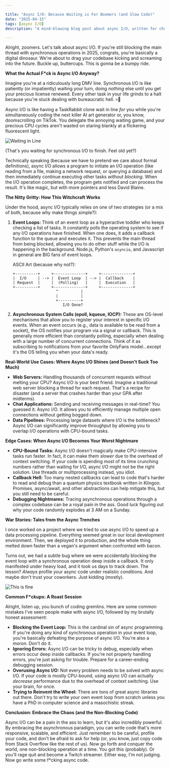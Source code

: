 ```yaml
---

title: "Async I/O: Because Waiting is For Boomers (and Slow Code)"
date: "2025-04-15"
tags: [async I/O]
description: "A mind-blowing blog post about async I/O, written for chaotic Gen Z engineers. Prepare for existential dread mixed with genuine understanding."

---
```


Alright, zoomers. Let's talk about async I/O. If you're still blocking the main thread with synchronous operations in 2025, congrats, you're basically a digital dinosaur. We're about to drag your codebase kicking and screaming into the future. Buckle up, buttercups. This is gonna be a bumpy ride.

**What the Actual F*ck is Async I/O Anyway?**

Imagine you're at a ridiculously long DMV line. Synchronous I/O is like patiently (or impatiently) waiting your turn, doing *nothing* else until you get your precious license renewed. Every other task in your life grinds to a halt because you're stuck dealing with bureaucratic hell. 💀🙏

Async I/O is like having a TaskRabbit clone wait in line *for* you while you're simultaneously coding the next killer AI art generator or, you know, doomscrolling on TikTok. You delegate the annoying waiting game, and your precious CPU cycles aren't wasted on staring blankly at a flickering fluorescent light.

![Waiting in Line](https://i.imgflip.com/722y6i.jpg)

(That's you waiting for synchronous I/O to finish. Feel old yet?)

Technically speaking (because we have to pretend we care about formal definitions), async I/O allows a program to initiate an I/O operation (like reading from a file, making a network request, or querying a database) and then immediately continue executing other tasks *without blocking*. When the I/O operation completes, the program gets notified and can process the result. It's like magic, but with more pointers and less David Blaine.

**The Nitty Gritty: How This Witchcraft Works**

Under the hood, async I/O typically relies on one of two strategies (or a mix of both, because why make things simple?):

1.  **Event Loops:** Think of an event loop as a hyperactive toddler who keeps checking a list of tasks. It constantly polls the operating system to see if any I/O operations have finished. When one does, it adds a callback function to the queue and executes it. This prevents the main thread from being blocked, allowing you to do other stuff while the I/O is happening in the background. Node.js, Python's `asyncio`, and Javascript in general are BIG fans of event loops.

    ASCII Art (because why not?):

    ```
    +----------+     +--------------+     +--------------+
    |  I/O     | --> |  Event Loop  | --> |  Callback    |
    | Request  |     |  (Polling)   |     |  Execution   |
    +----------+     +--------------+     +--------------+
                       ^          |
                       |          |
                       +----------+
                          I/O Done?
    ```

2.  **Asynchronous System Calls (epoll, kqueue, IOCP):** These are OS-level mechanisms that allow you to register your interest in specific I/O events. When an event occurs (e.g., data is available to be read from a socket), the OS notifies your program via a signal or callback. This is generally more efficient than constantly polling, especially when dealing with a large number of concurrent connections. Think of it as subscribing to notifications from your favorite OnlyFans model...except it's the OS telling you when your data's ready.

**Real-World Use Cases: Where Async I/O Shines (and Doesn't Suck Too Much)**

*   **Web Servers:** Handling thousands of concurrent requests without melting your CPU? Async I/O is your best friend. Imagine a traditional web server blocking a thread for each request. That's a recipe for disaster (and a server that crashes harder than your GPA after midterms).
*   **Chat Applications:** Sending and receiving messages in real-time? You guessed it: Async I/O. It allows you to efficiently manage multiple open connections without getting bogged down.
*   **Data Pipelines:** Processing large datasets where I/O is the bottleneck? Async I/O can significantly improve throughput by allowing you to overlap I/O operations with CPU-bound tasks.

**Edge Cases: When Async I/O Becomes Your Worst Nightmare**

*   **CPU-Bound Tasks:** Async I/O doesn't magically make CPU-intensive tasks run faster. In fact, it can make them *slower* due to the overhead of context switching. If your code is spending most of its time crunching numbers rather than waiting for I/O, async I/O might not be the right solution. Use threads or multiprocessing instead, you idiot.
*   **Callback Hell:** Too many nested callbacks can lead to code that's harder to read and debug than a quantum physics textbook written in Klingon. Promises, async/await, and other abstractions can help mitigate this, but you still need to be careful.
*   **Debugging Nightmares:** Tracing asynchronous operations through a complex codebase can be a royal pain in the ass. Good luck figuring out why your code randomly explodes at 3 AM on a Sunday.

**War Stories: Tales from the Async Trenches**

I once worked on a project where we tried to use async I/O to speed up a data processing pipeline. Everything seemed great in our local development environment. Then, we deployed it to production, and the whole thing melted down faster than a vegan's argument when confronted with bacon.

Turns out, we had a subtle bug where we were accidentally blocking the event loop with a synchronous operation deep inside a callback. It only manifested under heavy load, and it took us days to track down. The lesson? *Always* profile your async code under realistic conditions. And maybe don't trust your coworkers. Just kidding (mostly).

![This is fine](https://i.kym-cdn.com/entries/icons/original/000/018/654/maxresdefault.jpg)

**Common F\*ckups: A Roast Session**

Alright, listen up, you bunch of coding gremlins. Here are some common mistakes I've seen people make with async I/O, followed by my brutally honest assessment:

*   **Blocking the Event Loop:** This is the cardinal sin of async programming. If you're doing any kind of synchronous operation in your event loop, you're basically defeating the purpose of async I/O. You're also a moron. Don't do it.
*   **Ignoring Errors:** Async I/O can be tricky to debug, especially when errors occur deep inside callbacks. If you're not properly handling errors, you're just asking for trouble. Prepare for a career-ending debugging session.
*   **Overusing Async I/O:** Not every problem needs to be solved with async I/O. If your code is mostly CPU-bound, using async I/O can actually *decrease* performance due to the overhead of context switching. Use your brain, for once.
*   **Trying to Reinvent the Wheel:** There are tons of great async libraries out there. Don't try to write your own event loop from scratch unless you have a PhD in computer science and a masochistic streak.

**Conclusion: Embrace the Chaos (and the Non-Blocking Code)**

Async I/O can be a pain in the ass to learn, but it's also incredibly powerful. By embracing the asynchronous paradigm, you can write code that's more responsive, scalable, and efficient. Just remember to be careful, profile your code, and don't be afraid to ask for help (or, you know, just copy code from Stack Overflow like the rest of us). Now go forth and conquer the world, one non-blocking operation at a time. You got this (probably). Or you'll rage quit and become a Twitch streamer. Either way, I'm not judging. Now go write some f*cking async code.
